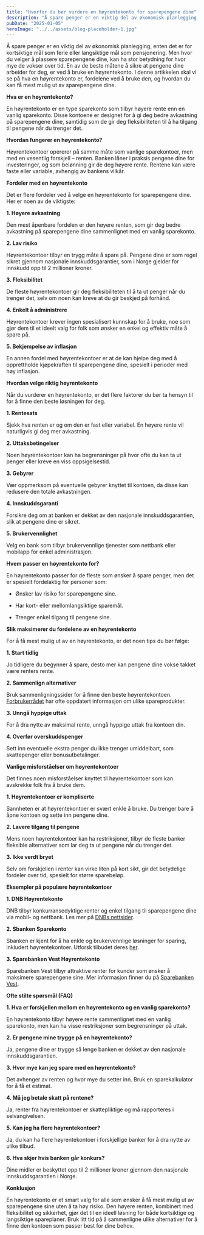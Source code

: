 ```yaml
---
title: "Hvorfor du bør vurdere en høyrentekonto for sparepengene dine"
description: "Å spare penger er en viktig del av økonomisk planlegging, enten det er for kortsiktige mål som ferie eller langsiktige mål som pensjonering. Men hvor du velger å plassere sparepengene dine, kan ha stor betydning for hvor mye de vokser over tid. En av de beste måtene å sikre at pengene dine arbeider for deg, &#8230; Read more"
pubDate: "2025-01-05"
heroImage: "../../assets/blog-placeholder-1.jpg"
---
```


Å spare penger er en viktig del av økonomisk planlegging, enten det er for kortsiktige mål som ferie eller langsiktige mål som pensjonering. Men hvor du velger å plassere sparepengene dine, kan ha stor betydning for hvor mye de vokser over tid. En av de beste måtene å sikre at pengene dine arbeider for deg, er ved å bruke en høyrentekonto. I denne artikkelen skal vi se på hva en høyrentekonto er, fordelene ved å bruke den, og hvordan du kan få mest mulig ut av sparepengene dine.

**Hva er en høyrentekonto?**

En høyrentekonto er en type sparekonto som tilbyr høyere rente enn en vanlig sparekonto. Disse kontoene er designet for å gi deg bedre avkastning på sparepengene dine, samtidig som de gir deg fleksibiliteten til å ha tilgang til pengene når du trenger det.

**Hvordan fungerer en høyrentekonto?**

Høyrentekontoer opererer på samme måte som vanlige sparekontoer, men med en vesentlig forskjell – renten. Banken låner i praksis pengene dine for investeringer, og som belønning gir de deg høyere rente. Rentene kan være faste eller variable, avhengig av bankens vilkår.

**Fordeler med en høyrentekonto**

Det er flere fordeler ved å velge en høyrentekonto for sparepengene dine. Her er noen av de viktigste:

**1. Høyere avkastning**

Den mest åpenbare fordelen er den høyere renten, som gir deg bedre avkastning på sparepengene dine sammenlignet med en vanlig sparekonto.

**2. Lav risiko**

Høyrentekontoer tilbyr en trygg måte å spare på. Pengene dine er som regel sikret gjennom nasjonale innskuddsgarantier, som i Norge gjelder for innskudd opp til 2 millioner kroner.

**3. Fleksibilitet**

De fleste høyrentekontoer gir deg fleksibiliteten til å ta ut penger når du trenger det, selv om noen kan kreve at du gir beskjed på forhånd.

**4. Enkelt å administrere**

Høyrentekontoer krever ingen spesialisert kunnskap for å bruke, noe som gjør dem til et ideelt valg for folk som ønsker en enkel og effektiv måte å spare på.

**5. Bekjempelse av inflasjon**

En annen fordel med høyrentekontoer er at de kan hjelpe deg med å opprettholde kjøpekraften til sparepengene dine, spesielt i perioder med høy inflasjon.

**Hvordan velge riktig høyrentekonto**

Når du vurderer en høyrentekonto, er det flere faktorer du bør ta hensyn til for å finne den beste løsningen for deg.

**1. Rentesats**

Sjekk hva renten er og om den er fast eller variabel. En høyere rente vil naturligvis gi deg mer avkastning.

**2. Uttaksbetingelser**

Noen høyrentekontoer kan ha begrensninger på hvor ofte du kan ta ut penger eller kreve en viss oppsigelsestid.

**3. Gebyrer**

Vær oppmerksom på eventuelle gebyrer knyttet til kontoen, da disse kan redusere den totale avkastningen.

**4. Innskuddsgaranti**

Forsikre deg om at banken er dekket av den nasjonale innskuddsgarantien, slik at pengene dine er sikret.

**5. Brukervennlighet**

Velg en bank som tilbyr brukervennlige tjenester som nettbank eller mobilapp for enkel administrasjon.

**Hvem passer en høyrentekonto for?**

En høyrentekonto passer for de fleste som ønsker å spare penger, men det er spesielt fordelaktig for personer som:

- Ønsker lav risiko for sparepengene sine.

- Har kort- eller mellomlangsiktige sparemål.

- Trenger enkel tilgang til pengene sine.

**Slik maksimerer du fordelene av en høyrentekonto**

For å få mest mulig ut av en høyrentekonto, er det noen tips du bør følge:

**1. Start tidlig**

Jo tidligere du begynner å spare, desto mer kan pengene dine vokse takket være renters rente.

**2. Sammenlign alternativer**

Bruk sammenligningssider for å finne den beste høyrentekontoen. [Forbrukerrådet](https://www.forbrukerradet.no/) har ofte oppdatert informasjon om ulike spareprodukter.

**3. Unngå hyppige uttak**

For å dra nytte av maksimal rente, unngå hyppige uttak fra kontoen din.

**4. Overfør overskuddspenger**

Sett inn eventuelle ekstra penger du ikke trenger umiddelbart, som skattepenger eller bonusutbetalinger.

**Vanlige misforståelser om høyrentekontoer**

Det finnes noen misforståelser knyttet til høyrentekontoer som kan avskrekke folk fra å bruke dem.

**1. Høyrentekontoer er kompliserte**

Sannheten er at høyrentekontoer er svært enkle å bruke. Du trenger bare å åpne kontoen og sette inn pengene dine.

**2. Lavere tilgang til pengene**

Mens noen høyrentekontoer kan ha restriksjoner, tilbyr de fleste banker fleksible alternativer som lar deg ta ut pengene når du trenger det.

**3. Ikke verdt bryet**

Selv om forskjellen i renter kan virke liten på kort sikt, gir det betydelige fordeler over tid, spesielt for større sparebeløp.

**Eksempler på populære høyrentekontoer**

**1. DNB Høyrentekonto**

DNB tilbyr konkurransedyktige renter og enkel tilgang til sparepengene dine via mobil- og nettbank. Les mer på [DNBs nettsider](https://www.dnb.no/).

**2. Sbanken Sparekonto**

Sbanken er kjent for å ha enkle og brukervennlige løsninger for sparing, inkludert høyrentekontoer. Utforsk tilbudet deres [her](https://www.sbanken.no/).

**3. Sparebanken Vest Høyrentekonto**

Sparebanken Vest tilbyr attraktive renter for kunder som ønsker å maksimere sparepengene sine. Mer informasjon finner du på [Sparebanken Vest](https://www.spv.no/).

**Ofte stilte spørsmål (FAQ)**

**1. Hva er forskjellen mellom en høyrentekonto og en vanlig sparekonto?**

En høyrentekonto tilbyr høyere rente sammenlignet med en vanlig sparekonto, men kan ha visse restriksjoner som begrensninger på uttak.

**2. Er pengene mine trygge på en høyrentekonto?**

Ja, pengene dine er trygge så lenge banken er dekket av den nasjonale innskuddsgarantien.

**3. Hvor mye kan jeg spare med en høyrentekonto?**

Det avhenger av renten og hvor mye du setter inn. Bruk en sparekalkulator for å få et estimat.

**4. Må jeg betale skatt på rentene?**

Ja, renter fra høyrentekontoer er skattepliktige og må rapporteres i selvangivelsen.

**5. Kan jeg ha flere høyrentekontoer?**

Ja, du kan ha flere høyrentekontoer i forskjellige banker for å dra nytte av ulike tilbud.

**6. Hva skjer hvis banken går konkurs?**

Dine midler er beskyttet opp til 2 millioner kroner gjennom den nasjonale innskuddsgarantien i Norge.

**Konklusjon**

En høyrentekonto er et smart valg for alle som ønsker å få mest mulig ut av sparepengene sine uten å ta høy risiko. Den høyere renten, kombinert med fleksibilitet og sikkerhet, gjør det til en ideell løsning for både kortsiktige og langsiktige spareplaner. Bruk litt tid på å sammenligne ulike alternativer for å finne den kontoen som passer best for dine behov.